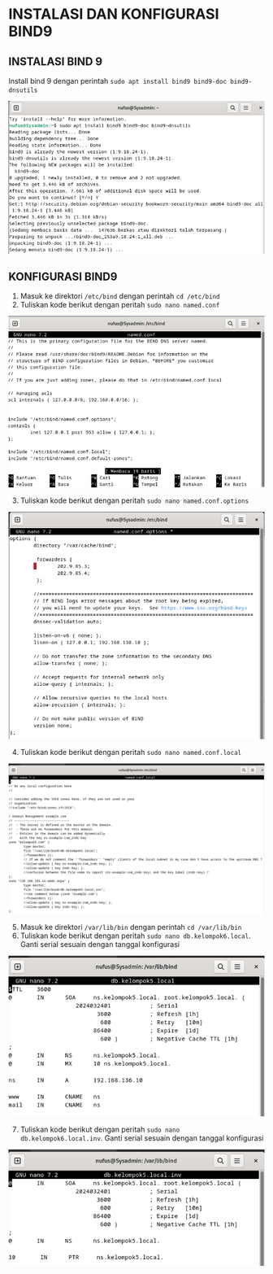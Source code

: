 # INSTALASI DAN KONFIGURASI BIND9

## INSTALASI BIND 9
Install bind 9 dengan perintah `sudo apt install bind9 bind9-doc bind9-dnsutils`

![](../../assets/minggu-4-dan-5/1.png)

## KONFIGURASI BIND9
1. Masuk ke direktori `/etc/bind` dengan perintah `cd /etc/bind`
2. Tuliskan kode berikut dengan peritah `sudo nano named.conf`

![](../../assets/minggu-4-dan-5/2.png)

3. Tuliskan kode berikut dengan peritah `sudo nano named.conf.options`

![](../../assets/minggu-4-dan-5/3.png)

4. Tuliskan kode berikut dengan peritah `sudo nano named.conf.local`

![](../../assets/minggu-4-dan-5/4.png)

5. Masuk ke direktori `/var/lib/bin` dengan perintah `cd /var/lib/bin`
6. Tuliskan kode berikut dengan peritah `sudo nano db.kelompok6.local`. Ganti serial sesuain dengan tanggal konfigurasi

![](../../assets/minggu-4-dan-5/5.png)

7. Tuliskan kode berikut dengan peritah `sudo nano db.kelompok6.local.inv`. Ganti serial sesuain dengan tanggal konfigurasi

![](../../assets/minggu-4-dan-5/6.png)


